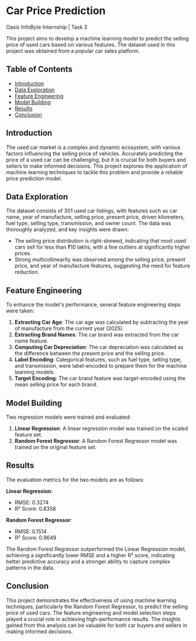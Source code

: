 # Car Price Prediction
Oasis InfoByte Internship | Task 3

This project aims to develop a machine learning model to predict the selling price of used cars based on various features. The dataset used in this project was obtained from a popular car sales platform.

## Table of Contents
- [Introduction](#introduction)
- [Data Exploration](#data-exploration)
- [Feature Engineering](#feature-engineering)
- [Model Building](#model-building)
- [Results](#results)
- [Conclusion](#conclusion)

## Introduction
The used car market is a complex and dynamic ecosystem, with various factors influencing the selling price of vehicles. Accurately predicting the price of a used car can be challenging, but it is crucial for both buyers and sellers to make informed decisions. This project explores the application of machine learning techniques to tackle this problem and provide a reliable price prediction model.

## Data Exploration
The dataset consists of 301 used car listings, with features such as car name, year of manufacture, selling price, present price, driven kilometers, fuel type, selling type, transmission, and owner count. The data was thoroughly analyzed, and key insights were drawn:

- The selling price distribution is right-skewed, indicating that most used cars sell for less than ₹10 lakhs, with a few outliers at significantly higher prices.
- Strong multicollinearity was observed among the selling price, present price, and year of manufacture features, suggesting the need for feature reduction.

## Feature Engineering
To enhance the model's performance, several feature engineering steps were taken:

1. **Extracting Car Age**: The car age was calculated by subtracting the year of manufacture from the current year (2025).
2. **Extracting Brand Names**: The car brand was extracted from the car name feature.
3. **Computing Car Depreciation**: The car depreciation was calculated as the difference between the present price and the selling price.
4. **Label Encoding**: Categorical features, such as fuel type, selling type, and transmission, were label-encoded to prepare them for the machine learning models.
5. **Target Encoding**: The car brand feature was target-encoded using the mean selling price for each brand.

## Model Building
Two regression models were trained and evaluated:

1. **Linear Regression**: A linear regression model was trained on the scaled feature set.
2. **Random Forest Regressor**: A Random Forest Regressor model was trained on the original feature set.

## Results
The evaluation metrics for the two models are as follows:

**Linear Regression**:
- RMSE: 0.3274
- R² Score: 0.8358

**Random Forest Regressor**:
- RMSE: 0.1514
- R² Score: 0.9649

The Random Forest Regressor outperformed the Linear Regression model, achieving a significantly lower RMSE and a higher R² score, indicating better predictive accuracy and a stronger ability to capture complex patterns in the data.

## Conclusion
This project demonstrates the effectiveness of using machine learning techniques, particularly the Random Forest Regressor, to predict the selling price of used cars. The feature engineering and model selection steps played a crucial role in achieving high-performance results. The insights gained from this analysis can be valuable for both car buyers and sellers in making informed decisions.
